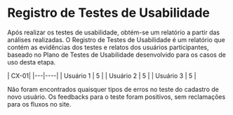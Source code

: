 # Registro de Testes de Usabilidade

Após realizar os testes de usabilidade, obtém-se um relatório a partir das análises realizadas. O Registro de Testes de Usabilidade é um relatório que contém as evidências dos testes e relatos dos usuários participantes, baseado no Plano de Testes de Usabilidade desenvolvido para os casos de uso desta etapa.


| CX-01|
|---|----|
| Usuário 1 | 5 |
| Usuário 2 | 5 |
| Usuário 3 | 5 |

Não foram encontrados quaisquer tipos de erros no teste do cadastro de novo usuário. Os feedbacks para o teste foram positivos, sem reclamações para os fluxos no site.
